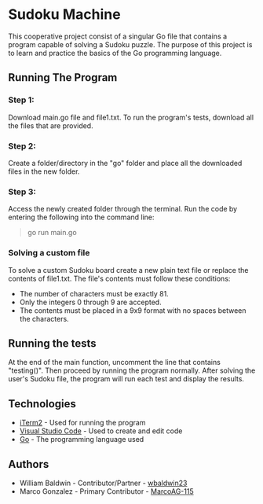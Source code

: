 # Sudoku Machine
This cooperative project consist of a singular Go file that contains a program capable of solving a Sudoku puzzle. The purpose of this project is to learn and practice the basics of the Go programming language. 

## Running The Program
### Step 1:
Download main.go file and file1.txt. To run the program's tests, download all the files that are provided.
### Step 2:
Create a folder/directory in the "go" folder and place all the downloaded files in the
new folder.
### Step 3:
Access the newly created folder through the terminal. Run the code by entering the
following into the command line:
>go run main.go
### Solving a custom file
To solve a custom Sudoku board create a new plain text file or replace the contents of
file1.txt. The file's contents must follow these conditions:
- The number of characters must be exactly 81.
- Only the integers 0 through 9 are accepted.
- The contents must be placed in a 9x9 format with no spaces between the characters.

## Running the tests
At the end of the main function, uncomment the line that contains "testing()". Then
proceed by running the program normally. After solving the user's Sudoku file, the
program will run each test and display the results.

## Technologies
- [iTerm2](https://www.iterm2.com/) - Used for running the program
- [Visual Studio Code](https://code.visualstudio.com/) - Used to create and edit code
- [Go](https://golang.org/) - The programming language used

## Authors
- William Baldwin - Contributor/Partner - [wbaldwin23](https://github.com/wbaldwin23)
- Marco Gonzalez - Primary Contributor - [MarcoAG-115](https://github.com/MarcoAG-115)

